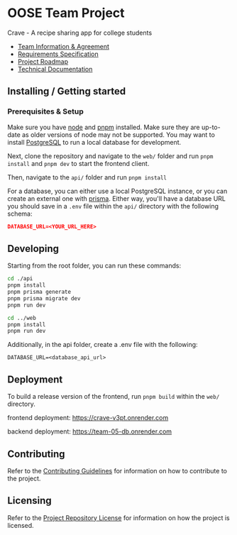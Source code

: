 # OOSE Team Project

Crave - A recipe sharing app for college students

- [Team Information & Agreement](./docs/team-agreement.md)
- [Requirements Specification](./docs/requirements-specification.md)
- [Project Roadmap](./docs/roadmap.md)
- [Technical Documentation](./docs/technical-documentation.md)

## Installing / Getting started

### Prerequisites & Setup

Make sure you have [node](https://nodejs.org/en) and [pnpm](https://pnpm.io/) installed. Make sure they are up-to-date as older versions of node may not be supported. You may want to install [PostgreSQL](https://www.postgresql.org/) to run a local database for development.

Next, clone the repository and navigate to the `web/` folder and run `pnpm install` and `pnpm dev` to start the frontend client.

Then, navigate to the `api/` folder and run `pnpm install`

For a database, you can either use a local PostgreSQL instance, or you can create an external one with [prisma](https://console.prisma.io/cm76k5lgv04fom2dzj2ohv0rm/overview). Either way, you'll have a database URL you should save in a `.env` file within the `api/` directory with the following schema:

```json
DATABASE_URL=<YOUR_URL_HERE>
```

## Developing

Starting from the root folder, you can run these commands:

```bash
cd ./api
pnpm install
pnpm prisma generate
pnpm prisma migrate dev
pnpm run dev

cd ../web
pnpm install
pnpm run dev
```

Additionally, in the api folder, create a .env file with the following:

```DATABASE_URL=<database_api_url>```

## Deployment

To build a release version of the frontend, run ```pnpm build``` within the `web/` directory.

frontend deployment:
https://crave-v3pt.onrender.com

backend deployment:
https://team-05-db.onrender.com

## Contributing

Refer to the [Contributing Guidelines](./CONTRIBUTING.md) for information on how to contribute to the project.

## Licensing

Refer to the [Project Repository License](./LICENSE.md) for information on how the project is licensed.
